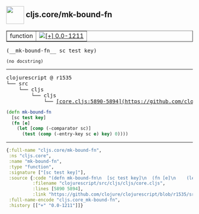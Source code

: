 ## <img width="48px" valign="middle" src="http://i.imgur.com/Hi20huC.png"> cljs.core/mk-bound-fn

 <table border="1">
<tr>
<td>function</td>
<td><a href="https://github.com/cljsinfo/api-refs/tree/0.0-1211"><img valign="middle" alt="[+] 0.0-1211" src="https://img.shields.io/badge/+-0.0--1211-lightgrey.svg"></a> </td>
</tr>
</table>

 <samp>
(__mk-bound-fn__ sc test key)<br>
</samp>

```
(no docstring)
```

---

 <pre>
clojurescript @ r1535
└── src
    └── cljs
        └── cljs
            └── <ins>[core.cljs:5890-5894](https://github.com/clojure/clojurescript/blob/r1535/src/cljs/cljs/core.cljs#L5890-L5894)</ins>
</pre>

```clj
(defn mk-bound-fn
  [sc test key]
  (fn [e]
    (let [comp (-comparator sc)]
      (test (comp (-entry-key sc e) key) 0))))
```


---

```clj
{:full-name "cljs.core/mk-bound-fn",
 :ns "cljs.core",
 :name "mk-bound-fn",
 :type "function",
 :signature ["[sc test key]"],
 :source {:code "(defn mk-bound-fn\n  [sc test key]\n  (fn [e]\n    (let [comp (-comparator sc)]\n      (test (comp (-entry-key sc e) key) 0))))",
          :filename "clojurescript/src/cljs/cljs/core.cljs",
          :lines [5890 5894],
          :link "https://github.com/clojure/clojurescript/blob/r1535/src/cljs/cljs/core.cljs#L5890-L5894"},
 :full-name-encode "cljs.core_mk-bound-fn",
 :history [["+" "0.0-1211"]]}

```
